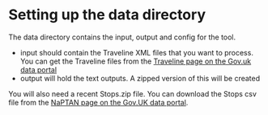 # Setting up the data directory

The data directory contains the input, output and config for the tool.

* input should contain the Traveline XML files that you want to process. You can get the Traveline files from the [Traveline page on the Gov.uk data portal][TRAVELINE]
* output will hold the text outputs. A zipped version of this will be created

You will also need a recent Stops.zip file. You can download the Stops csv file from the [NaPTAN page on the Gov.UK data portal][NAPTAN].

[TRAVELINE]: https://data.gov.uk/dataset/0447f8d9-8f1b-4a68-bbc8-246981d02256/traveline-national-dataset
[NAPTAN]: https://data.gov.uk/dataset/ff93ffc1-6656-47d8-9155-85ea0b8f2251/national-public-transport-access-nodes-naptan